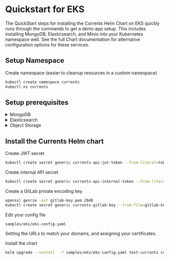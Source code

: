 # Quickstart for EKS

The QuickStart steps for installing the Currents Helm Chart on EKS quickly runs through the commands to get a demo app setup. This includes installing MongoDB, Elasticsearch, and Minio into your Kubernetes namespace well. See the full Chart documentation for alternative configuration options for these services.

## Setup Namespace

Create namespace (easier to cleanup resources in a custom namespace)

```sh
kubectl create namespace currents
kubectl ns currents
```

## Setup prerequisites

<details>
<summary>MongoDB</summary>

```sh
helm repo add mongodb https://mongodb.github.io/helm-charts
helm install community-operator mongodb/community-operator
```

Edit the password in `samples/mongodb-community-replicaset.yml`

```sh
kubectl apply -f samples/mongodb-community-replicaset.yml
```

</details>

<details>
<summary>Elasticsearch</summary>

Advanced options avail at:
(docs: https://www.elastic.co/guide/en/cloud-on-k8s/current/k8s-install-helm.html )


```sh
helm repo add elastic https://helm.elastic.co
helm install elastic-operator-crds elastic/eck-operator-crds
helm install elastic-operator elastic/eck-operator  \
  --set=installCRDs=false \
  --set=managedNamespaces='{currents}' \
  --set=createClusterScopedResources=false \
  --set=webhook.enabled=false \
  --set=config.validateStorageClass=false
```

Install sample es cluster (docs: https://www.elastic.co/guide/en/cloud-on-k8s/current/k8s-deploy-elasticsearch.html )

```sh
kubectl apply -f samples/elasticsearch.yml
```

Wait for es to be available, then generate an api key by:

```sh
PASSWORD=$(kubectl get secret elasticsearch-es-elastic-user -o go-template='{{.data.elastic | base64decode}}')
kubectl exec elasticsearch-es-default-0 -- curl -u "elastic:$PASSWORD" -X POST -H "Content-Type: application/json" -d "{ \"name\": \"currents-key\" }"  "http://elasticsearch-es-http:9200/_security/api_key" > es-api.key.json
```

Create a new secret with the api info from the key we just created (requires jq installed locally)

```sh
kubectl create secret generic currents-es-api-key --from-literal=apiId=$(jq -r .id es-api.key.json) --from-literal=apiKey=$(jq -r .api_key es-api.key.json)
```

</details>

<details>
<summary>Object Storage</summary>

Add the minio operator

```sh
helm repo add minio https://operator.min.io/
helm install minio-operator minio/operator \
  --set operator.env\[0\].name=WATCHED_NAMESPACE \
  --set operator.env\[0\].value=currents \
  --set operator.replicaCount=1
```

Create the root user config (edit the username/password in samples/minio-config.env)

```sh
kubectl create secret generic currents-minio-env-configuration --from-file=config.env=samples/minio-config.env
```

Create the additional users for currents

```sh
kubectl create secret generic currents-minio-user --from-literal=CONSOLE_ACCESS_KEY=$(head -c 512 /dev/urandom | LC_ALL=C tr -cd 'a-zA-Z0-9' | LC_ALL=C tr -dc 'a-zA-Z0-9'  | head -c 32) --from-literal=CONSOLE_SECRET_KEY=$(head -c 512 /dev/urandom | LC_ALL=C tr -cd 'a-zA-Z0-9' | head -c 32)
```

Create a minio tenant instance

```sh
helm install tenant minio/tenant -f samples/minio-tenant-helm-config.yaml
```

Create the EKS ALB ingress for Minio

Edit `samples/eks/minio-eks-ingress.yaml` to use your hostname for storage in the `hosts` section. And a valid certificate-arn in the annotations.

Then apply the ingress.

```sh
kubectl apply -f samples/eks/minio-eks-ingress.yaml
```

</details>

## Install the Currents Helm chart

Create JWT secret

```sh
kubectl create secret generic currents-api-jwt-token --from-literal=token=$(head -c 512 /dev/urandom | LC_ALL=C tr -cd 'a-zA-Z0-9' | head -c 32)
```

Create internal API secret

```sh
kubectl create secret generic currents-api-internal-token --from-literal=token=$(head -c 512 /dev/urandom | LC_ALL=C tr -cd 'a-zA-Z0-9' | head -c 32)
```

Create a GitLab private encoding key

```sh
openssl genrsa -out gitlab-key.pem 2048
kubectl create secret generic currents-gitlab-key --from-file=gitlab-key.pem
```

Edit your config file

`samples/eks/eks-config.yaml`

Setting the URLs to match your domains, and assigning your certificates.


Install the chart


```sh
helm upgrade --install  -f samples/eks/eks-config.yaml test-currents currents/currents
```
